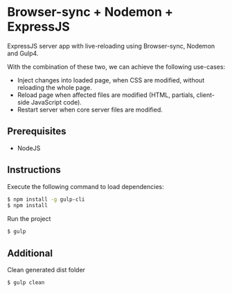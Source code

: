 #  Browser-sync + Nodemon + ExpressJS

ExpressJS server app with live-reloading using Browser-sync, Nodemon and Gulp4.

With the combination of these two, we can achieve the following use-cases:
* Inject changes into loaded page, when CSS are modified, without reloading the whole page.
* Reload page when affected files are modified (HTML, partials, client-side JavaScript code).
* Restart server when core server files are modified.

## Prerequisites
  - NodeJS

## Instructions
Execute the following command to load dependencies:
```sh
$ npm install -g gulp-cli
$ npm install
```

Run the project
```sh
$ gulp
```

## Additional
Clean generated dist folder
```sh
$ gulp clean
```